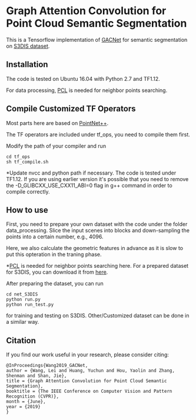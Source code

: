 # Graph Attention Convolution for Point Cloud Semantic Segmentation

This is a Tensorflow implementation of [GACNet](http://openaccess.thecvf.com/content_CVPR_2019/html/Wang_Graph_Attention_Convolution_for_Point_Cloud_Semantic_Segmentation_CVPR_2019_paper.html) for semantic segmentation on [S3DIS dataset](https://shapenet.cs.stanford.edu/media/indoor3d_sem_seg_hdf5_data.zip).


Installation
------

The code is tested on Ubuntu 16.04 with Python 2.7 and TF1.12.  

For data processing, [PCL](http://www.pointclouds.org/) is needed for neighbor points searching.  



Compile Customized TF Operators
-------
Most parts here are based on [PointNet++](https://github.com/charlesq34/pointnet2).  
 
The TF operators are included under tf_ops, you need to compile them first.   

Modify the path of your compiler and run    

    cd tf_ops
    sh tf_compile.sh
        
*Update nvcc and python path if necessary. The code is tested under TF1.12. If you are using earlier version it's possible that you need to remove the -D_GLIBCXX_USE_CXX11_ABI=0 flag in g++ command in order to compile correctly. 


How to use 
-----
First, you need to prepare your own dataset with the code under the folder data_processing. Slice the input scenes into blocks and down-sampling the points into a certain number, e.g., 4096.  

Here, we also calculate the geometric features in advance as it is slow to put this opteration in the traning phase. 

*[PCL](http://www.pointclouds.org/) is needed for neighbor points searching here. For a prepared dataset for S3DIS, you can download it from [here](https://drive.google.com/drive/folders/1CGY6zY0QvUG4r-DtK4axL972mhImN2bY?usp=sharing).  


After preparing the dataset, you can run   

    cd net_S3DIS
    python run.py 
    python run_test.py  
for training and testing on S3DIS. Other/Customized dataset can be done in a similar way.


Citation
-----
If you find our work useful in your research, please consider citing:  

    @InProceedings{Wang2019_GACNet,  
    author = {Wang, Lei and Huang, Yuchun and Hou, Yaolin and Zhang, Shenman and Shan, Jie},  
    title = {Graph Attention Convolution for Point Cloud Semantic Segmentation},  
    booktitle = {The IEEE Conference on Computer Vision and Pattern Recognition (CVPR)},  
    month = {June},  
    year = {2019}  
    }  


